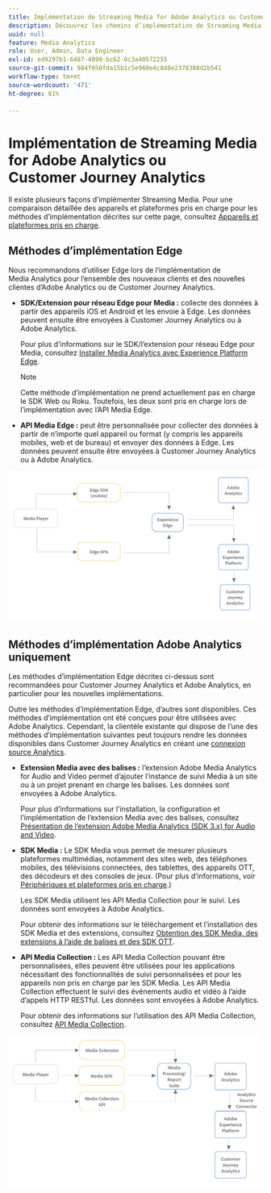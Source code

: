 ```yaml
---
title: Implémentation de Streaming Media for Adobe Analytics ou Customer Journey Analytics
description: Découvrez les chemins d’implémentation de Streaming Media.
uuid: null
feature: Media Analytics
role: User, Admin, Data Engineer
exl-id: ed9297b1-6487-4099-bc62-0c3a40572255
source-git-commit: 984f058fda15b1c5e960e4c8d8e2378308d2b541
workflow-type: tm+mt
source-wordcount: '471'
ht-degree: 81%

---
```


# Implémentation de Streaming Media for Adobe Analytics ou Customer Journey Analytics

Il existe plusieurs façons d’implémenter Streaming Media. Pour une comparaison détaillée des appareils et plateformes pris en charge pour les méthodes d’implémentation décrites sur cette page, consultez [Appareils et plateformes pris en charge](/help/getting-started/supported-devices.md).

## Méthodes d’implémentation Edge

Nous recommandons d’utiliser Edge lors de l’implémentation de Media Analytics pour l’ensemble des nouveaux clients et des nouvelles clientes d’Adobe Analytics ou de Customer Journey Analytics.

* **SDK/Extension pour réseau Edge pour Media :** collecte des données à partir des appareils iOS et Android et les envoie à Edge. Les données peuvent ensuite être envoyées à Customer Journey Analytics ou à Adobe Analytics.

  Pour plus d’informations sur le SDK/l’extension pour réseau Edge pour Media, consultez [Installer Media Analytics avec Experience Platform Edge](/help/implementation/edge/implementation-edge.md).

  >[!NOTE]
  >
  >Cette méthode d’implémentation ne prend actuellement pas en charge le SDK Web ou Roku. Toutefois, les deux sont pris en charge lors de l’implémentation avec l’API Media Edge.

* **API Media Edge :** peut être personnalisée pour collecter des données à partir de n’importe quel appareil ou format (y compris les appareils mobiles, web et de bureau) et envoyer des données à Edge. Les données peuvent ensuite être envoyées à Customer Journey Analytics ou à Adobe Analytics.

  <!-- For more information about the Media Edge API, see (link to John's docs when they're ready) -->

![Workflow CJA](assets/cja-implementation.png)

## Méthodes d’implémentation Adobe Analytics uniquement

Les méthodes d’implémentation Edge décrites ci-dessus sont recommandées pour Customer Journey Analytics et Adobe Analytics, en particulier pour les nouvelles implémentations.

Outre les méthodes d’implémentation Edge, d’autres sont disponibles. Ces méthodes d’implémentation ont été conçues pour être utilisées avec Adobe Analytics. Cependant, la clientèle existante qui dispose de l’une des méthodes d’implémentation suivantes peut toujours rendre les données disponibles dans Customer Journey Analytics en créant une [connexion source Analytics](https://experienceleague.adobe.com/docs/experience-platform/sources/ui-tutorials/create/adobe-applications/analytics.html?lang=fr).

* **Extension Media avec des balises :** l’extension Adobe Media Analytics for Audio and Video permet d’ajouter l’instance de suivi Media à un site ou à un projet prenant en charge les balises. Les données sont envoyées à Adobe Analytics.

  Pour plus d’informations sur l’installation, la configuration et l’implémentation de l’extension Media avec des balises, consultez [Présentation de l’extension Adobe Media Analytics (SDK 3.x) for Audio and Video](https://experienceleague.adobe.com/docs/experience-platform/tags/extensions/client/media-analytics-3x/overview.html?lang=fr).

* **SDK Media :**  Le SDK Media vous permet de mesurer plusieurs plateformes multimédias, notamment des sites web, des téléphones mobiles, des télévisions connectées, des tablettes, des appareils OTT, des décodeurs et des consoles de jeux. (Pour plus d’informations, voir [Périphériques et plateformes pris en charge](/help/getting-started/supported-devices.md).)

  Les SDK Media utilisent les API Media Collection pour le suivi. Les données sont envoyées à Adobe Analytics.

  Pour obtenir des informations sur le téléchargement et l’installation des SDK Media et des extensions, consultez [Obtention des SDK Media, des extensions à l’aide de balises et des SDK OTT](/help/getting-started/download-sdks.md).

* **API Media Collection :** Les API Media Collection pouvant être personnalisées, elles peuvent être utilisées pour les applications nécessitant des fonctionnalités de suivi personnalisées et pour les appareils non pris en charge par les SDK Media. Les API Media Collection effectuent le suivi des événements audio et vidéo à l’aide d’appels HTTP RESTful. Les données sont envoyées à Adobe Analytics.

  Pour obtenir des informations sur l’utilisation des API Media Collection, consultez [API Media Collection](media-collection-api/mc-api-overview.md).


![Workflow Analytics](assets/analytics-implementation.png)

<!--
(Not sure if we need the following paragraph and graphic. Paragraph is somewhat redundant with the intro paragraph of this article)
Choose the implementation method depending on the supported platforms. Some players are not supported by the Media SDKs or the Adobe Experience Platform Media Extensions. The Media Collection APIs provide a way to support those players. For information on supported devices, see [Supported devices and platforms](/help/getting-started/supported-devices.md).

![Media Flow](media-sdk/assets/choose-media-flow2.png)
-->
